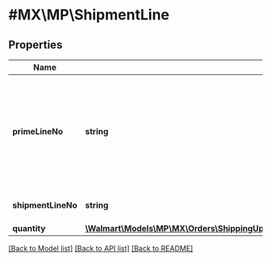 # #MX\MP\ShipmentLine

## Properties

Name | Type | Description | Notes
------------ | ------------- | ------------- | -------------
**primeLineNo** | **string** | The number to identify the associated order line for the shipment line. Example: 'primeLineNo=1 means the shipment line is associated with orderLine having primeLineNumber=1' | [optional]
**shipmentLineNo** | **string** | The unique number for the shipment line in a given shipment | [optional]
**quantity** | [**\Walmart\Models\MP\MX\Orders\ShippingUpdatesRequestShipmentsInnerShipmentLinesInnerQuantity**](ShippingUpdatesRequestShipmentsInnerShipmentLinesInnerQuantity.md) |  | [optional]


[[Back to Model list]](../) [[Back to API list]](../../Api/MX/MP) [[Back to README]](../../README.md)
